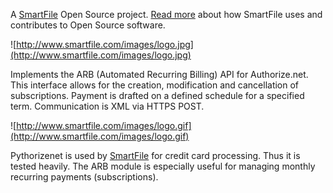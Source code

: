 A [SmartFile](http://www.smartfile.com/) Open Source project. [Read more](http://www.smartfile.com/open-source.html) about how SmartFile uses and contributes to Open Source software.

![http://www.smartfile.com/images/logo.jpg](http://www.smartfile.com/images/logo.jpg)

Implements the ARB (Automated Recurring Billing) API for Authorize.net. This interface allows for the creation, modification and cancellation of subscriptions. Payment is drafted on a defined schedule for a specified term. Communication is XML via HTTPS POST.

![http://www.smartfile.com/images/logo.gif](http://www.smartfile.com/images/logo.gif)

Pythorizenet is used by [SmartFile](http://www.smartfile.com/) for credit card processing. Thus it is tested heavily. The ARB module is especially useful for managing monthly recurring payments (subscriptions).